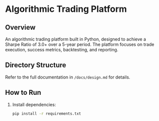 # Algorithmic Trading Platform

## Overview
An algorithmic trading platform built in Python, designed to achieve a Sharpe Ratio of 3.0+ over a 5-year period. The platform focuses on trade execution, success metrics, backtesting, and reporting.

## Directory Structure
Refer to the full documentation in `/docs/design.md` for details.

## How to Run
1. Install dependencies:
   ```bash
   pip install -r requirements.txt
